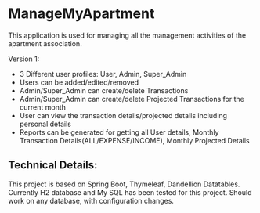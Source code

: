 # ManageMyApartment
This application is used for managing all the management activities of the apartment association.

Version 1:
* 3 Different user profiles: User, Admin, Super_Admin
* Users can be added/edited/removed
* Admin/Super_Admin can create/delete Transactions
* Admin/Super_Admin can create/delete Projected Transactions for the current month
* User can view the transaction details/projected details including personal details
* Reports can be generated for getting all User details, Monthly Transaction Details(ALL/EXPENSE/INCOME), Monthly Projected Details


Technical Details:
------------------
This project is based on Spring Boot, Thymeleaf, Dandellion Datatables.
Currently H2 database and My SQL has been tested for this project. Should work on any database, with configuration changes.
